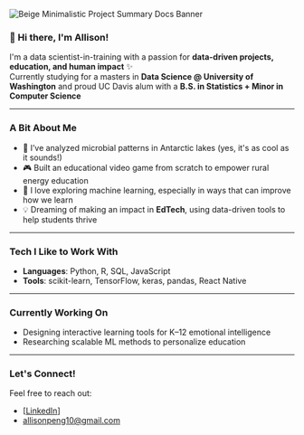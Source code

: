 ![Beige Minimalistic Project Summary Docs Banner](https://github.com/user-attachments/assets/9f502611-ebd0-4acb-94c6-676dfd014622)

### 👋 Hi there, I'm Allison!

I'm a data scientist-in-training with a passion for **data-driven projects, education, and human impact** ✨  
Currently studying for a masters in **Data Science @ University of Washington** and proud UC Davis alum with a **B.S. in Statistics + Minor in Computer Science**

---

### A Bit About Me
- 🧊 I’ve analyzed microbial patterns in Antarctic lakes (yes, it's as cool as it sounds!)
- 🎮 Built an educational video game from scratch to empower rural energy education
- 🤖 I love exploring machine learning, especially in ways that can improve how we learn
- 💡 Dreaming of making an impact in **EdTech**, using data-driven tools to help students thrive

---

### Tech I Like to Work With
- **Languages**: Python, R, SQL, JavaScript  
- **Tools**: scikit-learn, TensorFlow, keras, pandas, React Native

---

### Currently Working On
- Designing interactive learning tools for K–12 emotional intelligence  
- Researching scalable ML methods to personalize education  
---

### Let's Connect!
Feel free to reach out:
- [[LinkedIn](https://www.linkedin.com/in/allisonpeng/)]
- allisonpeng10@gmail.com


